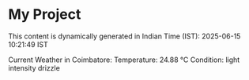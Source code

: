 # My Project

This content is dynamically generated in Indian Time (IST): 2025-06-15 10:21:49 IST


Current Weather in Coimbatore:
Temperature: 24.88 °C
Condition: light intensity drizzle
